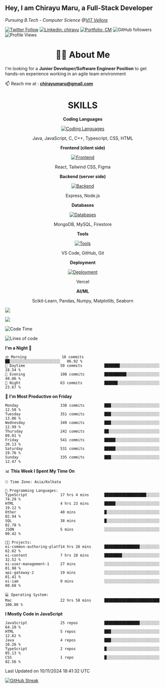 <h2>Hey, I am Chirayu Maru, a Full-Stack Developer</h2>
<p><em>Pursuing B.Tech - Computer Science @<a href="https://vit.ac.in/">VIT Vellore
</em></p>

[![Twitter Follow](https://img.shields.io/twitter/follow/desikiteretsu_?label=chirayumaru)](https://x.com/chirayumaru)
[![Linkedin: chirayu](https://img.shields.io/badge/-chirayu-blue?style=flat-square&logo=Linkedin&logoColor=white&link=https://www.linkedin.com/in/chirayumaru/)](https://www.linkedin.com/in/chirayumaru/)
[![Portfolio: CM](https://img.shields.io/badge/-CM-black?style=flat-square&logo=Figma&logoColor=white&link=https://www.figmafolio.com/u9SwrvZjTe)](https://www.figmafolio.com/u9SwrvZjTe)
![GitHub followers](https://img.shields.io/github/followers/chirayu2107?label=Follow&style=social)
![Profile Views](https://komarev.com/ghpvc/?username=chirayu2107&color=brightgreen&base=1600)

<h1 align="center"> 🧑‍💻 About Me</h1>
 
 I'm looking for a **Junior Developer/Software Engineer Position** to get hands-on experience working in an agile team environment

📫 Reach me at : **chirayumaru@gmail.com**

<h1 align="center">SKILLS</h1>

<p align="center"><strong>Coding Languages</strong></p>
<p align="center">
  <a href="https://skillicons.dev/icons?i=java,javascript,c,cpp,typescript,css,html&theme=dark">
    <img src="https://skillicons.dev/icons?i=java,javascript,c,cpp,typescript,css,html&theme=dark" alt="Coding Languages">
  </a>
</p>
<p align="center">Java, JavaScript, C, C++, Typescript, CSS, HTML</p>

<p align="center"><strong>Frontend (client side)</strong></p>
<p align="center">
  <a href="https://skillicons.dev/icons?i=react,tailwind,figma&theme=dark">
    <img src="https://skillicons.dev/icons?i=react,tailwind,figma&theme=dark" alt="Frontend">
  </a>
</p>
<p align="center">React, Tailwind CSS, Figma</p>

<p align="center"><strong>Backend (server side)</strong></p>
<p align="center">
  <a href="https://skillicons.dev/icons?i=express,nodejs&theme=dark">
    <img src="https://skillicons.dev/icons?i=express,nodejs&theme=dark" alt="Backend">
  </a>
</p>
<p align="center">Express, Node.js</p>

<p align="center"><strong>Databases</strong></p>
<p align="center">
  <a href="https://skillicons.dev/icons?i=mongodb,mysql,firebase&theme=dark">
    <img src="https://skillicons.dev/icons?i=mongodb,mysql,firebase&theme=dark" alt="Databases">
  </a>
</p>
<p align="center">MongoDB, MySQL, Firestore</p>

<p align="center"><strong>Tools</strong></p>
<p align="center">
  <a href="https://skillicons.dev/icons?i=vscode,github,git&theme=dark">
    <img src="https://skillicons.dev/icons?i=vscode,github,git&theme=dark" alt="Tools">
  </a>
</p>
<p align="center">VS Code, GitHub, Git</p>

<p align="center"><strong>Deployment</strong></p>
<p align="center">
  <a href="https://skillicons.dev/icons?i=vercel&theme=dark">
    <img src="https://skillicons.dev/icons?i=vercel&theme=dark" alt="Deployment">
  </a>
</p>
<p align="center">Vercel</p>

<p align="center"><strong>AI/ML</strong></p>
<p align="center">Scikit-Learn, Pandas, Numpy, Matplotlib, Seaborn</p>



![](http://github-profile-summary-cards.vercel.app/api/cards/profile-details?username=chirayu2107&theme=aura_dark)

<div display="flex">

![](http://github-profile-summary-cards.vercel.app/api/cards/stats?username=chirayu2107&theme=aura_dark)


<div>


<!--START_SECTION:waka-->
![Code Time](http://img.shields.io/badge/Code%20Time-475%20hrs%2053%20mins-blue)

![Lines of code](https://img.shields.io/badge/From%20Hello%20World%20I%27ve%20Written-1.9%20million%20lines%20of%20code-blue)

**I'm a Night 🦉** 

```text
🌞 Morning                18 commits          ██░░░░░░░░░░░░░░░░░░░░░░░   06.92 % 
🌆 Daytime                50 commits          ███████░░░░░░░░░░░░░░░░░░   28.54 % 
🌃 Evening                108 commits         ██████████░░░░░░░░░░░░░░░   40.86 % 
🌙 Night                  63 commits          ██████░░░░░░░░░░░░░░░░░░░   23.67 % 
```
📅 **I'm Most Productive on Friday** 

```text
Monday                   338 commits         ███░░░░░░░░░░░░░░░░░░░░░░   12.58 % 
Tuesday                  351 commits         ███░░░░░░░░░░░░░░░░░░░░░░   13.06 % 
Wednesday                349 commits         ███░░░░░░░░░░░░░░░░░░░░░░   12.99 % 
Thursday                 242 commits         ██░░░░░░░░░░░░░░░░░░░░░░░   09.01 % 
Friday                   541 commits         █████░░░░░░░░░░░░░░░░░░░░   20.13 % 
Saturday                 531 commits         █████░░░░░░░░░░░░░░░░░░░░   19.76 % 
Sunday                   335 commits         ███░░░░░░░░░░░░░░░░░░░░░░   12.47 % 
```


📊 **This Week I Spent My Time On** 

```text
🕑︎ Time Zone: Asia/Kolkata

💬 Programming Languages: 
TypeScript               17 hrs 4 mins       ███████████████████░░░░░░   74.29 % 
HTML                     4 hrs 23 mins       █████░░░░░░░░░░░░░░░░░░░░   19.12 % 
Other                    40 mins             █░░░░░░░░░░░░░░░░░░░░░░░░   02.94 % 
SQL                      38 mins             █░░░░░░░░░░░░░░░░░░░░░░░░   02.78 % 
JSON                     5 mins              ░░░░░░░░░░░░░░░░░░░░░░░░░   00.42 % 

🐱‍💻 Projects: 
ei-common-authoring-platf14 hrs 26 mins      ████████████████░░░░░░░░░   62.82 % 
ei-content               7 hrs 28 mins       ████████░░░░░░░░░░░░░░░░░   32.52 % 
ei-user-management-1     27 mins             ░░░░░░░░░░░░░░░░░░░░░░░░░   01.98 % 
api-gateway-2            19 mins             ░░░░░░░░░░░░░░░░░░░░░░░░░   01.41 % 
ei-iam                   9 mins              ░░░░░░░░░░░░░░░░░░░░░░░░░   00.68 % 

💻 Operating System: 
Mac                      22 hrs 58 mins      █████████████████████████   100.00 % 
```

**I Mostly Code in JavaScript** 

```text
JavaScript               25 repos            ████████████████░░░░░░░░░   64.10 % 
HTML                     5 repos             ███░░░░░░░░░░░░░░░░░░░░░░   12.82 % 
Java                     4 repos             ███░░░░░░░░░░░░░░░░░░░░░░   10.26 % 
TypeScript               2 repos             █░░░░░░░░░░░░░░░░░░░░░░░░   05.13 % 
CSS                      1 repo              █░░░░░░░░░░░░░░░░░░░░░░░░   02.56 % 
```




 Last Updated on 10/11/2024 18:41:32 UTC
<!--END_SECTION:waka-->
[![GitHub Streak](https://streak-stats.demolab.com?user=chirayu2107&theme=react&hide_border=true)](https://git.io/streak-stats)
